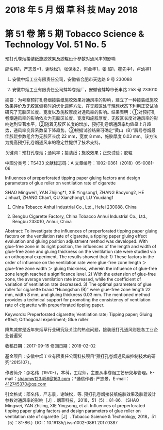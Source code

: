 # 2018 年 5 月 烟 草 科 技 May 2018

# 第 51 卷 第 5 期 Tobacco Science & Technology Vol. 51 No. 5

预打孔卷烟接装纸施胶效果及胶辊设计参数对通风率的影响

邵名伟1，严志景*1，谢映松1，张保永2，何金华1，张 超1，瞿先中1，卢幼祥1

1. 安徽中烟工业有限责任公司，安徽省合肥市天达路 9 号 230088

2. 安徽中烟工业有限责任公司蚌埠卷烟厂，安徽省蚌埠市长丰路 258 号 233010

摘要：为考察预打孔卷烟接装纸施胶效果对通风率的影响，建立了一种接装纸施胶效果评价及无胶区偏移时的优化调整方法，在无胶区处于理想状态下利用正交试验研究了无胶区长度、宽度以及施胶厚度对通风率的影响。结果表明：①对预打孔卷烟通风率的影响依次为无胶区长度、宽度和施胶厚度，无胶区长度对通风率的影响达到显著水平。②随着无胶区长度的增加，预打孔卷烟通风率均值呈上升趋势，通风率变异系数呈下降趋势。③根据试验结果可确定“黄山（B）”牌号卷烟最佳胶辊参数组合为无胶区长度 22 mm，宽度 8 mm，施胶厚度 0.03 mm。该方法为提高预打孔卷烟通风率的稳定性提供了技术支持。

关键词：预打孔卷烟；通风率；接装纸；施胶效果；正交试验；胶辊

中图分类号：TS433 文献标志码：A 文章编号：1002-0861（2018）05-0081-06

Influences of preperforated tipping paper gluing factors and design parameters of glue roller on ventilation rate of cigarette

SHAO Mingwei1, YAN Zhijing*1, XIE Yingsong1, ZHANG Baoyong2, HE Jinhua1, ZHANG Chao1, QU Xianzhong1, LU Youxiang1

1. China Tobacco Anhui Industrial Co., Ltd., Hefei 230088, China

2. Bengbu Cigarette Factory, China Tobacco Anhui Industrial Co., Ltd., Bengbu 233010, Anhui, China

Abstract: To investigate the influences of preperforated tipping paper gluing factors on the ventilation rate of cigarette, a tipping paper gluing effect evaluation and gluing position adjustment method was developed. With glue-free zone in its right position, the influences of the length and width of glue-free zone and gluing thickness on the ventilation rate were studied via an orthogonal experiment. The results showed that: 1) These factors in the order of influence on the ventilation rate were glue-free zone length ＞ glue-free zone width ＞ gluing thickness, wherein the influence of glue-free zone length reached a significance level. 2) With the extension of glue-free zone, the average ventilation rate increased, while the coefficient of variation of ventilation rate decreased. 3) The optimal parameters of glue roller for cigarette brand “Huangshan (B)” were glue-free zone length 22 mm, width 8 mm, and gluing thickness 0.03 mm. The mentioned method provides a technical support for promoting the consistency of ventilation rate of cigarette with preperforated tipping paper.

Keywords: Preperforated cigarette; Ventilation rate; Tipping paper; Gluing effect; Orthogonal experiment; Glue roller

降焦减害是近年来烟草行业研究及关注的热点问题，接装纸打孔通风则是各工业企业普遍采

收稿日期：2017-09-15 修回日期：2018-02-02

基金项目：安徽中烟工业有限责任公司科技项目“预打孔卷烟通风率控制技术的研究”2015107）。

作者简介：邵名伟（1970-），本科，工程师，主要从事卷烟工艺研究与管理。E-mail：shaomw123456@163.com；*通信作者: 严志景，E-mail：412745370@qq.com

引文格式：邵名伟，严志景，谢映松，等. 预打孔卷烟接装纸施胶效果及胶辊设计参数对通风率的影响［J］. 烟草科技，2018，51（5）：81-86. （SHAO Mingwei, YAN Zhijing, XIE Yingsong, et al. Influences of preperforated tipping paper gluing factors and design parameters of glue roller on ventilation rate of cigarette［J］. Tobacco Science & Technology, 2018，51（5）：81-86.）DOI：10.16135/j.issn1002-0861.2017.0387
